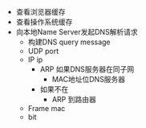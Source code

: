 - 查看浏览器缓存
- 查看操作系统缓存
- 向本地Name Server发起DNS解析请求
  - 构建DNS query message
  - UDP port
  - IP ip
    - ARP 如果DNS服务器在同子网
      - MAC地址位DNS服务器
    - 如果不在
      - ARP 到路由器
  - Frame mac
  - bit